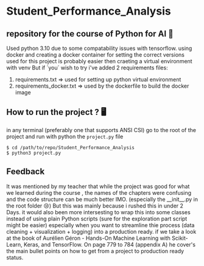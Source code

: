 # Student_Performance_Analysis

## repository for the course of Python for AI 🏫


<p>
    Used python 3.10 due to some compatability issues with tensorflow. 
    using docker and creating a docker container for setting the correct versions used for this project is probably easier then craeting a virtual environment with venv
    But if ´you´ wish to try i've added 2 requirements files:
</p>

<ol>
    <li>requirements.txt => used for setting up python virtual environment</li> 
    <li>requirements_docker.txt => used by the dockerfile to build the docker image</li> 
</ol>

## How to run the project ? 🖥️
in any terminal (preferably one that supports ANSI CSI) go to the root of the project
and run with python the `project.py` file
```
$ cd /path/to/repo/Student_Performance_Analysis
$ python3 project.py
```

## Feedback
<p>
    It was mentioned by my teacher that while the project was good for what we learned 
    during the course , the names of the chapters were confusing and the code structure can be much better 
    IMO. (especially the __init__.py in the root folder 😢) But this was mainly because i rushed this in under 2 Days.
    it would also been more intersesting to wrap this into some classes instead of using plain Python scripts (sure for the exploration part script might be easier)
    especially when you want to streamline thie process (data cleaning + visualization + logging) into a production ready.
    if we take a look at the book of Aurélien Géron - Hands-On Machine Learning with Scikit-Learn, Keras, and TensorFlow.
    On page 779 to 784 (appendix A) he cover's the main bullet points on how to get from a project to production ready status.
</p>
